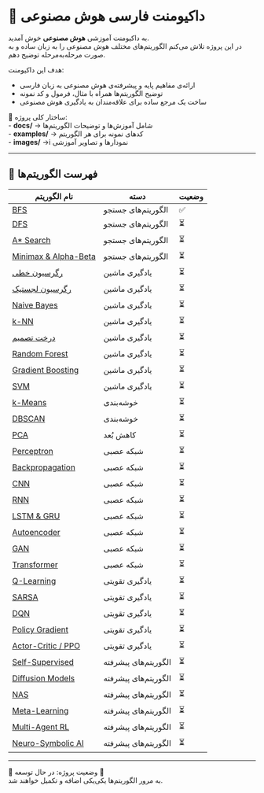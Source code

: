 # 📘 داکیومنت فارسی هوش مصنوعی  

به داکیومنت آموزشی **هوش مصنوعی** خوش آمدید.  
در این پروژه تلاش می‌کنم الگوریتم‌های مختلف هوش مصنوعی را به زبان ساده و به صورت مرحله‌به‌مرحله توضیح دهم.  

هدف این داکیومنت:  

- ارائه‌ی مفاهیم پایه و پیشرفته‌ی هوش مصنوعی به زبان فارسی  
- توضیح الگوریتم‌ها همراه با مثال، فرمول و کد نمونه  
- ساخت یک مرجع ساده برای علاقه‌مندان به یادگیری هوش مصنوعی  

📂 ساختار کلی پروژه:  
‏- **docs/** → شامل آموزش‌ها و توضیحات الگوریتم‌ها  
‏- **examples/** → کدهای نمونه برای هر الگوریتم  
‏- **images/** →i نمودارها و تصاویر آموزشی  

---

## 📑 فهرست الگوریتم‌ها  

| نام الگوریتم | دسته | وضعیت |
|-------------|-------|--------|
| [BFS](docs/classical/BFS.md) | الگوریتم‌های جستجو | ✅ |
| [DFS](docs/classical/DFS.md) | الگوریتم‌های جستجو | ⏳ |
| [A* Search](docs/classical/Astar.md) | الگوریتم‌های جستجو | ⏳ |
| [Minimax & Alpha-Beta](docs/classical/Minimax.md) | الگوریتم‌های جستجو | ⏳ |
| [رگرسیون خطی](docs/ml/LinearRegression.md) | یادگیری ماشین | ⏳ |
| [رگرسیون لجستیک](docs/ml/LogisticRegression.md) | یادگیری ماشین | ⏳ |
| [Naive Bayes](docs/ml/NaiveBayes.md) | یادگیری ماشین | ⏳ |
| [k-NN](docs/ml/KNN.md) | یادگیری ماشین | ⏳ |
| [درخت تصمیم](docs/ml/DecisionTree.md) | یادگیری ماشین | ⏳ |
| [Random Forest](docs/ml/RandomForest.md) | یادگیری ماشین | ⏳ |
| [Gradient Boosting](docs/ml/GradientBoosting.md) | یادگیری ماشین | ⏳ |
| [SVM](docs/ml/SVM.md) | یادگیری ماشین | ⏳ |
| [k-Means](docs/ml/KMeans.md) | خوشه‌بندی | ⏳ |
| [DBSCAN](docs/ml/DBSCAN.md) | خوشه‌بندی | ⏳ |
| [PCA](docs/ml/PCA.md) | کاهش بُعد | ⏳ |
| [Perceptron](docs/deep/Perceptron.md) | شبکه عصبی | ⏳ |
| [Backpropagation](docs/deep/Backpropagation.md) | شبکه عصبی | ⏳ |
| [CNN](docs/deep/CNN.md) | شبکه عصبی | ⏳ |
| [RNN](docs/deep/RNN.md) | شبکه عصبی | ⏳ |
| [LSTM & GRU](docs/deep/LSTM_GRU.md) | شبکه عصبی | ⏳ |
| [Autoencoder](docs/deep/Autoencoder.md) | شبکه عصبی | ⏳ |
| [GAN](docs/deep/GAN.md) | شبکه عصبی | ⏳ |
| [Transformer](docs/deep/Transformer.md) | شبکه عصبی | ⏳ |
| [Q-Learning](docs/rl/QLearning.md) | یادگیری تقویتی | ⏳ |
| [SARSA](docs/rl/SARSA.md) | یادگیری تقویتی | ⏳ |
| [DQN](docs/rl/DQN.md) | یادگیری تقویتی | ⏳ |
| [Policy Gradient](docs/rl/PolicyGradient.md) | یادگیری تقویتی | ⏳ |
| [Actor-Critic / PPO](docs/rl/ActorCritic.md) | یادگیری تقویتی | ⏳ |
| [Self-Supervised](docs/advanced/SelfSupervised.md) | الگوریتم‌های پیشرفته | ⏳ |
| [Diffusion Models](docs/advanced/Diffusion.md) | الگوریتم‌های پیشرفته | ⏳ |
| [NAS](docs/advanced/NAS.md) | الگوریتم‌های پیشرفته | ⏳ |
| [Meta-Learning](docs/advanced/MetaLearning.md) | الگوریتم‌های پیشرفته | ⏳ |
| [Multi-Agent RL](docs/advanced/MultiAgent.md) | الگوریتم‌های پیشرفته | ⏳ |
| [Neuro-Symbolic AI](docs/advanced/NeuroSymbolic.md) | الگوریتم‌های پیشرفته | ⏳ |

---

📌 وضعیت پروژه: در حال توسعه 🚧  
به مرور الگوریتم‌ها یکی‌یکی اضافه و تکمیل خواهند شد.  
